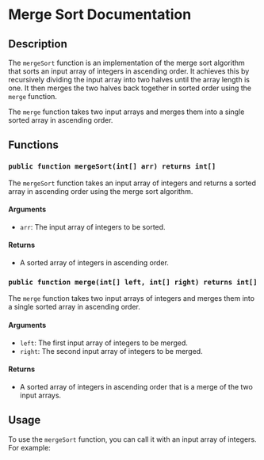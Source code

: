# Merge Sort Documentation

## Description
The `mergeSort` function is an implementation of the merge sort algorithm that sorts an input array of integers in ascending order. It achieves this by recursively dividing the input array into two halves until the array length is one. It then merges the two halves back together in sorted order using the `merge` function.

The `merge` function takes two input arrays and merges them into a single sorted array in ascending order.

## Functions
### `public function mergeSort(int[] arr) returns int[]`
The `mergeSort` function takes an input array of integers and returns a sorted array in ascending order using the merge sort algorithm.

#### Arguments
* `arr`: The input array of integers to be sorted.

#### Returns
* A sorted array of integers in ascending order.

### `public function merge(int[] left, int[] right) returns int[]`
The `merge` function takes two input arrays of integers and merges them into a single sorted array in ascending order.

#### Arguments
* `left`: The first input array of integers to be merged.
* `right`: The second input array of integers to be merged.

#### Returns
* A sorted array of integers in ascending order that is a merge of the two input arrays. 

## Usage
To use the `mergeSort` function, you can call it with an input array of integers. For example:
